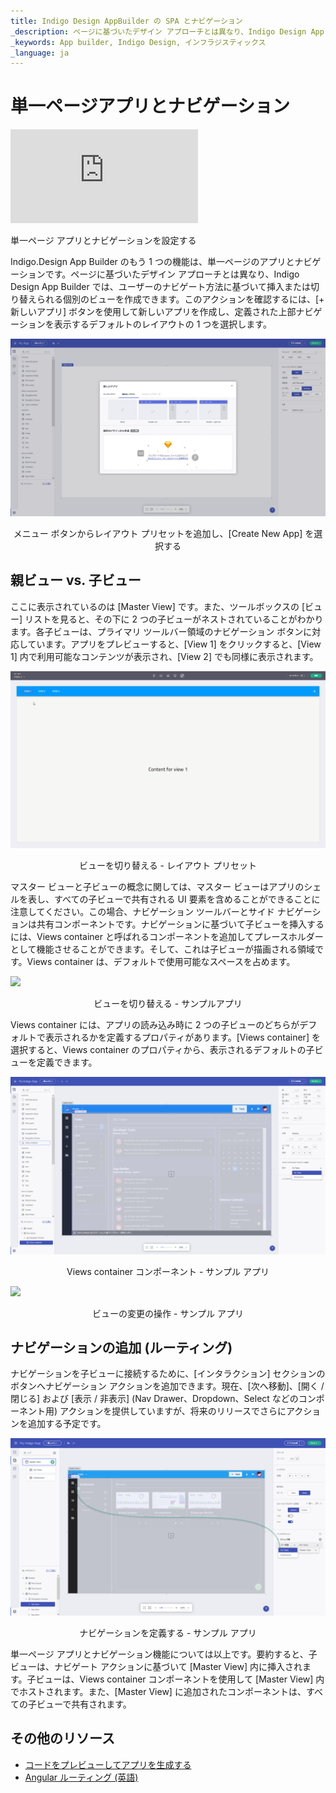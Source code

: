 ```yaml
---
title: Indigo Design AppBuilder の SPA とナビゲーション
_description: ページに基づいたデザイン アプローチとは異なり、Indigo Design App Builder では、ユーザーのナビゲート方法に基づいて挿入または切り替えられる個別のビューを作成できます。
_keywords: App builder, Indigo Design, インフラジスティックス
_language: ja
---
```


# 単一ページアプリとナビゲーション
<section class="video-container">
    <div>
        <div class="video-container__item">
            <iframe src="https://www.youtube.com/embed/5mF15w3Ww3g" frameborder="0" allowfullscreen></iframe>
        </div>
        <p>単一ページ アプリとナビゲーションを設定する</p>
    </div>
</section>

Indigo.Design App Builder のもう 1 つの機能は、単一ページのアプリとナビゲーションです。ページに基づいたデザイン アプローチとは異なり、Indigo Design App Builder では、ユーザーのナビゲート方法に基づいて挿入または切り替えられる個別のビューを作成できます。このアクションを確認するには、[+ 新しいアプリ] ボタンを使用して新しいアプリを作成し、定義された上部ナビゲーションを表示するデフォルトのレイアウトの 1 つを選択します。 

<img class="responsive-img" src="../images/add-layout-preset.png" srcset="../images/add-layout-preset-@2x.png 2x" />
<p style="text-align:center;">メニュー ボタンからレイアウト プリセットを追加し、[Create New App] を選択する</p>

## 親ビュー vs. 子ビュー

ここに表示されているのは [Master View] です。また、ツールボックスの [ビュー] リストを見ると、その下に 2 つの子ビューがネストされていることがわかります。各子ビューは、プライマリ ツールバー領域のナビゲーション ボタンに対応しています。アプリをプレビューすると、[View 1] をクリックすると、[View 1] 内で利用可能なコンテンツが表示され、[View 2] でも同様に表示されます。 

<img class="responsive-img" src="../images/top-navigation-interactions-preview-Indigo-Design-App-Builder.gif" />
<p style="text-align:center;">ビューを切り替える - レイアウト プリセット</p>

マスター ビューと子ビューの概念に関しては、マスター ビューはアプリのシェルを表し、すべての子ビューで共有される UI 要素を含めることができることに注意してください。この場合、ナビゲーション ツールバーとサイド ナビゲーションは共有コンポーネントです。ナビゲーションに基づいて子ビューを挿入するには、Views container と呼ばれるコンポーネントを追加してプレースホルダーとして機能させることができます。そして、これは子ビューが描画される領域です。Views container は、デフォルトで使用可能なスペースを占めます。

<img class="responsive-img" src="../images/switch-views-indigo-design-app-builder.gif" />
<p style="text-align:center;">ビューを切り替える - サンプルアプリ</p>

Views container には、アプリの読み込み時に 2 つの子ビューのどちらがデフォルトで表示されるかを定義するプロパティがあります。[Views container] を選択すると、Views container のプロパティから、表示されるデフォルトの子ビューを定義できます。

<img class="responsive-img" src="../images/views-container-indigo-design-app-builder.png" srcset="../images/views-container-indigo-design-app-builder-@2x.png
 2x" />
<p style="text-align:center;">Views container コンポーネント - サンプル アプリ</p>


<img class="responsive-img" src="../images/views-interaction-Indigo-Design-App-Builder.gif" />
<p style="text-align:center;">ビューの変更の操作 - サンプル アプリ</p>

## ナビゲーションの追加 (ルーティング) 

ナビゲーションを子ビューに接続するために、[インタラクション] セクションのボタンへナビゲーション アクションを追加できます。現在、[次へ移動]、[開く / 閉じる] および [表示 / 非表示] (Nav Drawer、Dropdown、Select などのコンポーネント用) アクションを提供していますが、将来のリリースでさらにアクションを追加する予定です。 


<img class="responsive-img" src="../images/change-navigation-Indigo-Design-App-Builder.png" srcset="../images/change-navigation-Indigo-Design-App-Builder-@2x.png
 2x" />
 <p style="text-align:center;">ナビゲーションを定義する - サンプル アプリ</p>


単一ページ アプリとナビゲーション機能については以上です。要約すると、子ビューは、ナビゲート アクションに基づいて [Master View] 内に挿入されます。子ビューは、Views container コンポーネントを使用して [Master View] 内でホストされます。また、[Master View] に追加されたコンポーネントは、すべての子ビューで共有されます。


## その他のリソース

<div class="divider--half"></div>

* [コードをプレビューしてアプリを生成する](preview-code-and-generate-app.md)
* [Angular ルーティング (英語)](https://angular.io/start/start-routing)

